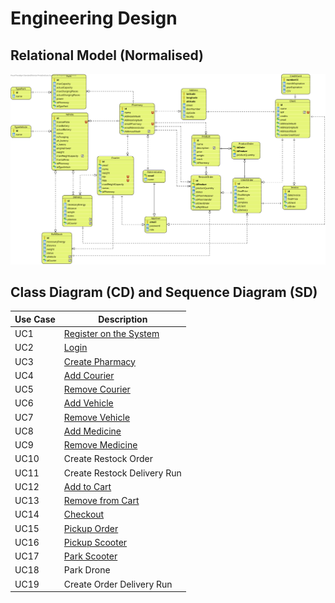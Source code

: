 # Engineering Design

## Relational Model (Normalised)

![MR.svg](MR/MR.svg)

## Class Diagram (CD) and Sequence Diagram (SD)

| Use Case | Description                                                  |
| -------- | ------------------------------------------------------------ |
| UC1      | [Register on the System](UC1/UC1_RegisterUser_Design.md)     |
| UC2      | [Login](UC2/UC2_Design)                                      |
| UC3      | [Create Pharmacy](UC3_Design.md)                             |
| UC4      | [Add Courier](UC4/UC4_AddCourier_Design.md)                  |
| UC5      | [Remove Courier](UC5/UC5_RemoveCourier_Design.md)            |
| UC6      | [Add Vehicle](UC6/UC6_AddVehicle_Design.md)                  |
| UC7      | [Remove Vehicle](UC7/UC7_RemoveVehicle_Design.md)            |
| UC8      | [Add Medicine](UC8/UC8_AddMedicine_Design.md)                |
| UC9      | [Remove Medicine](UC9/UC9_RemoveMedicine_Design.md)          |
| UC10     | Create Restock Order                                         |
| UC11     | Create Restock Delivery Run                                  |
| UC12     | [Add to Cart](UC12/UC12_AddToCart_Design.md)                 |
| UC13     | [Remove from Cart](UC13/UC13_RemoveProductFromCart_Design.md) |
| UC14     | [Checkout](UC14/UC14_Checkout_Design.md)                     |
| UC15     | [Pickup Order](UC15/UC15_PickUpOrder_Design.md)              |
| UC16     | [Pickup Scooter](UC16/UC16_PickUpTheEletricScooter_Design.md) |
| UC17     | [Park Scooter](UC17/UC17_ParkTheScooter_Design.md)           |
| UC18     | Park Drone                                                   |
| UC19     | Create Order Delivery Run                                    |

